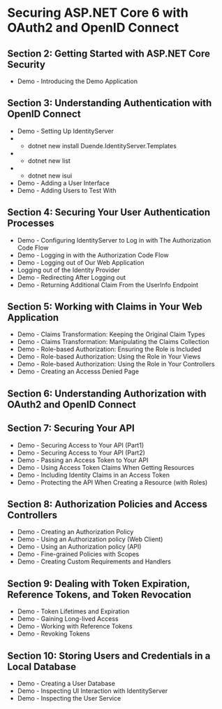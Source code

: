 # Securing ASP.NET Core 6 with OAuth2 and OpenID Connect
## Section 2: Getting Started with ASP.NET Core Security
* Demo - Introducing the Demo Application
## Section 3: Understanding Authentication with OpenID Connect
* Demo - Setting Up IdentityServer
* - dotnet new install Duende.IdentityServer.Templates
* - dotnet new list
* - dotnet new isui
* Demo - Adding a User Interface
* Demo - Adding Users to Test With
## Section 4: Securing Your User Authentication Processes
* Demo - Configuring IdentityServer to Log in with The Authorization Code Flow
* Demo - Logging in with the Authorization Code Flow
* Demo - Logging out of Our Web Application
* Logging out of the Identity Provider
* Demo - Redirecting After Logging out
* Demo - Returning Additional Claim From the UserInfo Endpoint
## Section 5: Working with Claims in Your Web Application
* Demo - Claims Transformation: Keeping the Original Claim Types
* Demo - Claims Transformation: Manipulating the Claims Collection
* Demo - Role-based Authorization: Ensuring the Role is Included
* Demo - Role-based Authorization: Using the Role in Your Views
* Demo - Role-based Authorization: Using the Role in Your Controllers
* Demo - Creating an Accesss Denied Page
## Section 6: Understanding Authorization with OAuth2 and OpenID Connect
## Section 7: Securing Your API
* Demo - Securing Access to Your API (Part1)
* Demo - Securing Access to Your API (Part2)
* Demo - Passing an Access Token to Your API
* Demo - Using Access Token Claims When Getting Resources
* Demo - Including Identity Claims in an Access Token
* Demo - Protecting the API When Creating a Resource (with Roles)
## Section 8: Authorization Policies and Access Controllers
* Demo - Creating an Authorization Policy
* Demo - Using an Authorization policy (Web Client)
* Demo - Using an Authorization policy (API)
* Demo - Fine-grained Policies with Scopes
* Demo - Creating Custom Requirements and Handlers
## Section 9: Dealing with Token Expiration, Reference Tokens, and Token Revocation
* Demo - Token Lifetimes and Expiration
* Demo - Gaining Long-lived Access
* Demo - Working with Reference Tokens
* Demo - Revoking Tokens
## Section 10: Storing Users and Credentials in a Local Database
* Demo - Creating a User Database
* Demo - Inspecting UI Interaction with IdentityServer
* Demo - Inspecting the User Service